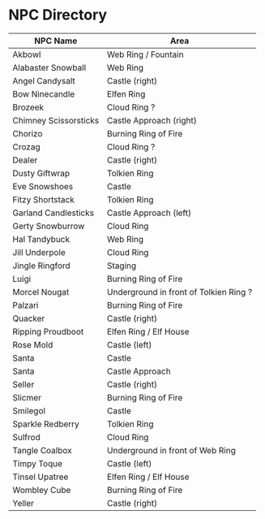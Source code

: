 
# NPC Directory

|NPC Name|Area |
|--------|-----|
| Akbowl | Web Ring / Fountain     |
| Alabaster Snowball | Web Ring     |
| Angel Candysalt | Castle (right) |
| Bow Ninecandle | Elfen Ring     |
| Brozeek | Cloud Ring ?     |
| Chimney Scissorsticks | Castle Approach (right) |
| Chorizo | Burning Ring of Fire     |
| Crozag | Cloud Ring ?     |
| Dealer | Castle (right) |
| Dusty Giftwrap | Tolkien Ring     |
| Eve Snowshoes | Castle  |
| Fitzy Shortstack | Tolkien Ring     |
| Garland Candlesticks | Castle Approach (left) |
| Gerty Snowburrow | Cloud Ring      |
| Hal Tandybuck | Web Ring     |
| Jill Underpole | Cloud Ring      |
| Jingle Ringford       | Staging     |
| Luigi | Burning Ring of Fire     |
| Morcel Nougat | Underground in front of Tolkien Ring ?     |
| Palzari | Burning Ring of Fire     |
| Quacker | Castle (right) |
| Ripping Proudboot | Elfen Ring / Elf House     |
| Rose Mold | Castle  (left)|
| Santa | Castle  |
| Santa | Castle Approach | 
| Seller | Castle (right) |
| Slicmer | Burning Ring of Fire     |
| Smilegol | Castle  |
| Sparkle Redberry | Tolkien Ring     |
| Sulfrod | Cloud Ring      |
| Tangle Coalbox | Underground in front of Web Ring  |
| Timpy Toque | Castle (left) |
| Tinsel Upatree | Elfen Ring / Elf House    |
| Wombley Cube | Burning Ring of Fire     |
| Yeller | Castle (right) |









